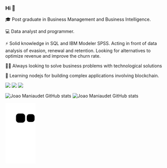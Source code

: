 <!-- <img src="https://avatars.githubusercontent.com/u/62489393?s=400&u=6eb619abab51cb039f43c096956fab66cc625544&v=4"> -->

### Hi 👋
 🎓 Post graduate in Business Management and Business Intelligence.
 
 💻 Data analyst and programmer.

 ⚡ Solid knowledge in SQL and IBM Modeler SPSS. Acting in front of data analysis of evasion, renewal and retention. 
    Looking for alternatives to optimize revenue and improve the churn rate.
    
 👨‍💻 Always looking to solve business problems with technological solutions 
   
 🔬 Learning nodejs for building complex applications involving blockchain.


[<img src="https://img.shields.io/badge/medium-%2312100E.svg?&style=for-the-badge&logo=medium&logoColor=white" />](https://medium.com/@joaomaniaudet)  [<img src="https://img.shields.io/badge/linkedin-%230077B5.svg?&style=for-the-badge&logo=linkedin&logoColor=white" />](https://br.linkedin.com/in/joao-mauricio-maniaudet-megale) [<img src = "https://img.shields.io/badge/instagram-%23E4405F.svg?&style=for-the-badge&logo=instagram&logoColor=white">](https://www.instagram.com/joaomaniaudet/) 



![Joao Maniaudet GitHub stats](https://github-readme-stats.vercel.app/api?username=joaomaniaudet&show_icons=true&theme=dracula&include_all_commits=true&count_private=true) 
![Joao Maniaudet GitHub stats](https://github-readme-stats.vercel.app/api/top-langs/?username=joaomaniaudet&layout=compact&langs_count=16&theme=dracula)










[<img src = "https://github.com/rafaballerini/rafaballerini/raw/output/github-contribution-grid-snake.svg">](#) 



